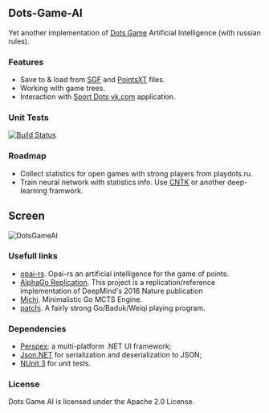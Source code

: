 ## Dots-Game-AI

Yet another implementation of [Dots Game](https://en.wikipedia.org/wiki/Dots_(game)) Artificial Intelligence (with russian rules).

### Features

* Save to & load from [SGF](https://en.wikipedia.org/wiki/Smart_Game_Format) and [PointsXT](http://pointsgame.net/site/pointsxt) files.
* Working with game trees.
* Interaction with [Sport Dots vk.com](https://vk.com/app4214777_1194928) application.

### Unit Tests
[![Build Status](https://travis-ci.org/KvanTTT/Dots-Game-AI.svg?branch=master)](https://travis-ci.org/KvanTTT/Dots-Game-AI)

### Roadmap

* Collect statistics for open games with strong players from playdots.ru.
* Train neural network with statistics info. Use [CNTK](https://github.com/Microsoft/CNTK) or another deep-learning framwork.

## Screen

![DotsGameAI](https://habrastorage.org/files/b19/3b5/5d7/b193b55d722d414985b7c3450bac214a.png)

### Usefull links

* [opai-rs](https://github.com/kurnevsky/opai-rs). Opai-rs an artificial intelligence for the game of points.
* [AlphaGo Replication](https://github.com/Rochester-NRT/AlphaGo). This project is a replication/reference implementation of DeepMind's 2016 Nature publication
* [Michi](https://github.com/pasky/michi). Minimalistic Go MCTS Engine.
* [patchi](https://github.com/pasky/pachi). A fairly strong Go/Baduk/Weiqi playing program.

### Dependencies

* [Perspex](https://github.com/Perspex/Perspex); a multi-platform .NET UI framework;
* [Json.NET](http://www.newtonsoft.com/json) for serialization and deserialization to JSON;
* [NUnit 3](http://www.nunit.org/) for unit tests.

### License

Dots Game AI is licensed under the Apache 2.0 License.